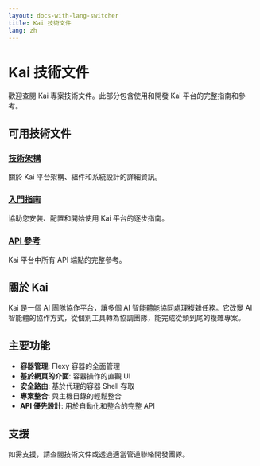 ```yaml
---
layout: docs-with-lang-switcher
title: Kai 技術文件
lang: zh
---
```


# Kai 技術文件

歡迎查閱 Kai 專案技術文件。此部分包含使用和開發 Kai 平台的完整指南和參考。

## 可用技術文件

### [技術架構](/kai/zh/docs/architecture)
關於 Kai 平台架構、組件和系統設計的詳細資訊。

### [入門指南](/kai/zh/docs/getting-started)
協助您安裝、配置和開始使用 Kai 平台的逐步指南。

### [API 參考](/kai/zh/api/reference)
Kai 平台中所有 API 端點的完整參考。

## 關於 Kai

Kai 是一個 AI 團隊協作平台，讓多個 AI 智能體能協同處理複雜任務。它改變 AI 智能體的協作方式，從個別工具轉為協調團隊，能完成從頭到尾的複雜專案。

## 主要功能

- **容器管理**: Flexy 容器的全面管理
- **基於網頁的介面**: 容器操作的直觀 UI
- **安全路由**: 基於代理的容器 Shell 存取
- **專案整合**: 與主機目錄的輕鬆整合
- **API 優先設計**: 用於自動化和整合的完整 API

## 支援

如需支援，請查閱技術文件或透過適當管道聯絡開發團隊。